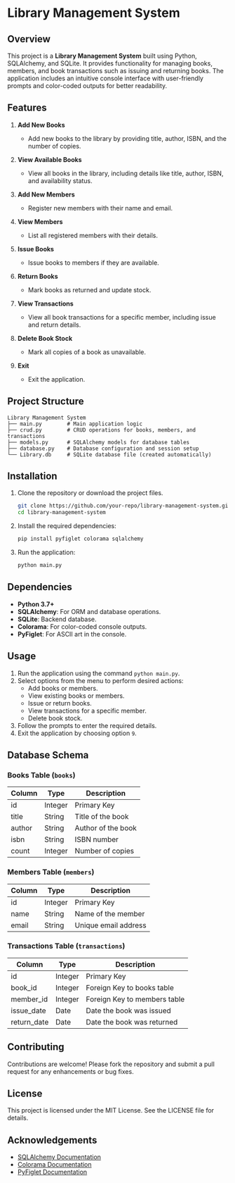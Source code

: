 # Library Management System

## Overview
This project is a **Library Management System** built using Python, SQLAlchemy, and SQLite. It provides functionality for managing books, members, and book transactions such as issuing and returning books. The application includes an intuitive console interface with user-friendly prompts and color-coded outputs for better readability.

## Features

1. **Add New Books**
   - Add new books to the library by providing title, author, ISBN, and the number of copies.

2. **View Available Books**
   - View all books in the library, including details like title, author, ISBN, and availability status.

3. **Add New Members**
   - Register new members with their name and email.

4. **View Members**
   - List all registered members with their details.

5. **Issue Books**
   - Issue books to members if they are available.

6. **Return Books**
   - Mark books as returned and update stock.

7. **View Transactions**
   - View all book transactions for a specific member, including issue and return details.

8. **Delete Book Stock**
   - Mark all copies of a book as unavailable.

9. **Exit**
   - Exit the application.

## Project Structure

```
Library Management System
├── main.py        # Main application logic
├── crud.py        # CRUD operations for books, members, and transactions
├── models.py      # SQLAlchemy models for database tables
├── database.py    # Database configuration and session setup
└── Library.db     # SQLite database file (created automatically)
```

## Installation

1. Clone the repository or download the project files.
   ```bash
   git clone https://github.com/your-repo/library-management-system.git
   cd library-management-system
   ```

2. Install the required dependencies:
   ```bash
   pip install pyfiglet colorama sqlalchemy
   ```

3. Run the application:
   ```bash
   python main.py
   ```

## Dependencies

- **Python 3.7+**
- **SQLAlchemy**: For ORM and database operations.
- **SQLite**: Backend database.
- **Colorama**: For color-coded console outputs.
- **PyFiglet**: For ASCII art in the console.

## Usage

1. Run the application using the command `python main.py`.
2. Select options from the menu to perform desired actions:
   - Add books or members.
   - View existing books or members.
   - Issue or return books.
   - View transactions for a specific member.
   - Delete book stock.
3. Follow the prompts to enter the required details.
4. Exit the application by choosing option `9`.

## Database Schema

### Books Table (`books`)
| Column   | Type    | Description          |
|----------|---------|----------------------|
| id       | Integer | Primary Key          |
| title    | String  | Title of the book    |
| author   | String  | Author of the book   |
| isbn     | String  | ISBN number          |
| count    | Integer | Number of copies     |

### Members Table (`members`)
| Column   | Type    | Description          |
|----------|---------|----------------------|
| id       | Integer | Primary Key          |
| name     | String  | Name of the member   |
| email    | String  | Unique email address |

### Transactions Table (`transactions`)
| Column       | Type    | Description                    |
|--------------|---------|--------------------------------|
| id           | Integer | Primary Key                    |
| book_id      | Integer | Foreign Key to books table     |
| member_id    | Integer | Foreign Key to members table   |
| issue_date   | Date    | Date the book was issued       |
| return_date  | Date    | Date the book was returned     |

## Contributing

Contributions are welcome! Please fork the repository and submit a pull request for any enhancements or bug fixes.

## License

This project is licensed under the MIT License. See the LICENSE file for details.

## Acknowledgements

- [SQLAlchemy Documentation](https://docs.sqlalchemy.org/)
- [Colorama Documentation](https://pypi.org/project/colorama/)
- [PyFiglet Documentation](https://pypi.org/project/pyfiglet/)
